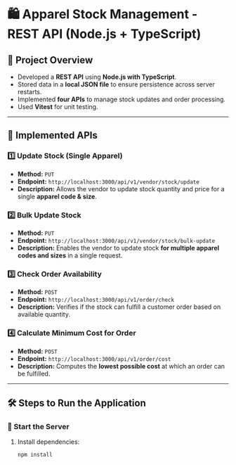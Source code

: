 # 🛍️ Apparel Stock Management - REST API (Node.js + TypeScript)  

## 📌 Project Overview  
- Developed a **REST API** using **Node.js with TypeScript**.  
- Stored data in a **local JSON file** to ensure persistence across server restarts.  
- Implemented **four APIs** to manage stock updates and order processing.  
- Used **Vitest** for unit testing.  

---

## 🚀 Implemented APIs  

### 1️⃣ Update Stock (Single Apparel)  
- **Method:** `PUT`  
- **Endpoint:** `http://localhost:3000/api/v1/vendor/stock/update`  
- **Description:** Allows the vendor to update stock quantity and price for a single **apparel code & size**.  

### 2️⃣ Bulk Update Stock  
- **Method:** `PUT`  
- **Endpoint:** `http://localhost:3000/api/v1/vendor/stock/bulk-update`  
- **Description:** Enables the vendor to update stock **for multiple apparel codes and sizes** in a single request.  

### 3️⃣ Check Order Availability  
- **Method:** `POST`  
- **Endpoint:** `http://localhost:3000/api/v1/order/check`  
- **Description:** Verifies if the stock can fulfill a customer order based on available quantity.  

### 4️⃣ Calculate Minimum Cost for Order  
- **Method:** `POST`  
- **Endpoint:** `http://localhost:3000/api/v1/order/cost`  
- **Description:** Computes the **lowest possible cost** at which an order can be fulfilled.  

---

## 🛠️ Steps to Run the Application  

### 🚀 Start the Server  
1. Install dependencies:  
   ```sh
   npm install
